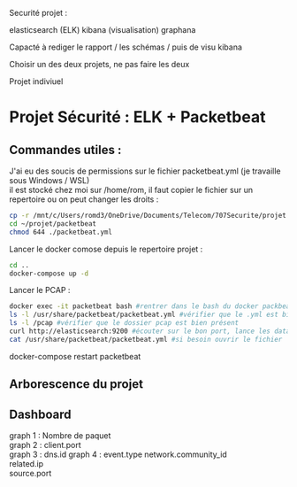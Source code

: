 Securité projet :

elasticsearch (ELK)
kibana (visualisation)
graphana

Capacté à rediger le rapport / les schémas / puis de visu kibana

Choisir un des deux projets, ne pas faire les deux

Projet indiviuel



# Projet Sécurité : ELK + Packetbeat

## Commandes utiles :  
  
J'ai eu des soucis de permissions sur le fichier packetbeat.yml (je travaille sous Windows / WSL)  
il est stocké chez moi sur /home/rom, il faut copier le fichier sur un repertoire ou on peut changer les droits :  
```sh 
cp -r /mnt/c/Users/romd3/OneDrive/Documents/Telecom/707Securite/projet ~/
cd ~/projet/packetbeat
chmod 644 ./packetbeat.yml
```

Lancer le docker comose depuis le repertoire projet :  
```sh 
cd ..
docker-compose up -d
```

Lancer le PCAP :
```sh
docker exec -it packetbeat bash #rentrer dans le bash du docker packbeat
ls -l /usr/share/packetbeat/packetbeat.yml #vérifier que le .yml est bien présent
ls -l /pcap #vérifier que le dossier pcap est bien présent
curl http://elasticsearch:9200 #écouter sur le bon port, lance les data dans ELK
cat /usr/share/packetbeat/packetbeat.yml #si besoin ouvrir le fichier
```
  
docker-compose restart packetbeat  


## Arborescence du projet



## Dashboard  
graph 1 : Nombre de paquet  
graph 2 : client.port  
graph 3 : dns.id
graph 4 : event.type
network.community_id  
related.ip  
source.port  
